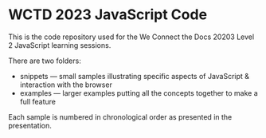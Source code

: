 # WCTD 2023 JavaScript Code

This is the code repository used for the We Connect the Docs 20203 Level 2 JavaScript learning sessions.

There are two folders:

* snippets — small samples illustrating specific aspects of JavaScript & interaction with the browser
* examples — larger examples putting all the concepts together to make a full feature

Each sample is numbered in chronological order as presented in the presentation.
